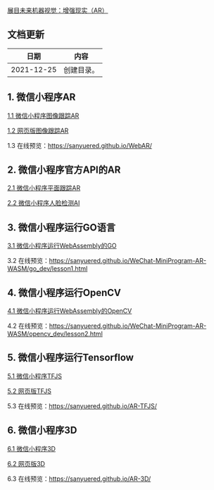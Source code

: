﻿[展目未来机器视觉：增强现实（AR）](https://www.zhihu.com/column/WebAR)  

## 文档更新

| 日期　　　| 内容 |
| -- | -- |
| 2021-12-25 | 创建目录。 |

## 1. 微信小程序AR

[1.1 微信小程序图像跟踪AR](https://github.com/sanyuered/WeChat-MiniProgram-WebAR)

[1.2 网页版图像跟踪AR](https://github.com/sanyuered/WebAR)

1.3 在线预览：https://sanyuered.github.io/WebAR/

## 2. 微信小程序官方API的AR

[2.1 微信小程序平面跟踪AR](https://github.com/sanyuered/WeChat-MiniProgram-AR-AI)

[2.2 微信小程序人脸检测AI](https://github.com/sanyuered/WeChat-MiniProgram-AR-AI)


## 3. 微信小程序运行GO语言

[3.1 微信小程序运行WebAssembly的GO](https://github.com/sanyuered/WeChat-MiniProgram-AR-WASM)

3.2 在线预览：https://sanyuered.github.io/WeChat-MiniProgram-AR-WASM/go_dev/lesson1.html


## 4. 微信小程序运行OpenCV

[4.1 微信小程序运行WebAssembly的OpenCV](https://github.com/sanyuered/WeChat-MiniProgram-AR-WASM)

4.2 在线预览：https://sanyuered.github.io/WeChat-MiniProgram-AR-WASM/opencv_dev/lesson2.html


## 5. 微信小程序运行Tensorflow

[5.1 微信小程序TFJS](https://github.com/sanyuered/WeChat-MiniProgram-AR-TFJS)

[5.2 网页版TFJS](https://github.com/sanyuered/AR-TFJS)

5.3 在线预览：https://sanyuered.github.io/AR-TFJS/


## 6. 微信小程序3D

[6.1 微信小程序3D](https://github.com/sanyuered/WeChat-MiniProgram-AR-3D)

[6.2 网页版3D](https://github.com/sanyuered/AR-3D)

6.3 在线预览：https://sanyuered.github.io/AR-3D/
